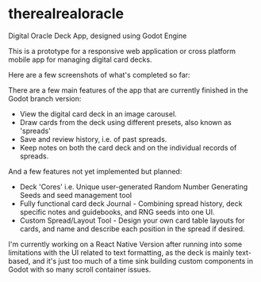 # therealrealoracle
Digital Oracle Deck App, designed using Godot Engine

This is a prototype for a responsive web application or cross platform mobile app for managing digital card decks.

Here are a few screenshots of what's completed so far:



There are a few main features of the app that are currently finished in the Godot branch version:

- View the digital card deck in an image carousel.
- Draw cards from the deck using different presets, also known as 'spreads'
- Save and review history, i.e. of past spreads.
- Keep notes on both the card deck and on the individual records of spreads.

And a few features not yet implemented but planned:

- Deck 'Cores' i.e. Unique user-generated Random Number Generating Seeds and seed management tool
- Fully functional card deck Journal - Combining spread history, deck specific notes and guidebooks, and RNG seeds into one UI.
- Custom Spread/Layout Tool - Design your own card table layouts for cards, and name and describe each position in the spread if desired.


I'm currently working on a React Native Version after running into some limitations with the UI related to text formatting, as the
deck is mainly text-based, and it's just too much of a time sink building custom components in Godot with so many scroll container issues.
